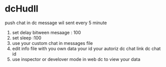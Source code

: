 # dcHudll
push chat in dc
message wil sent every 5 minute

1. set delay bitween mesaage : 100
2. set sleep :100
3. use your custom chat in messages file
4. edit info file with you own data
   your id
   your autoriz
   dc chat link
   dc chat id
5. use inspector or develover mode in web dc to view your data
 
